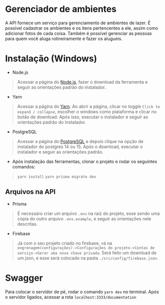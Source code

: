 # Gerenciador de ambientes
A API fornece um serviço para gerenciamento de ambientes de lazer. É possível cadastrar os ambientes e os itens pertencentes a ele, assim como adicionar fotos de cada coisa. Também é possível gerenciar as pessoas para quem você aluga rotineiramente e fazer os alugueis.

# Instalação (Windows)
+ Node.js
> Acessar a página do [Node.js](https://nodejs.org/pt-br), fazer o download da ferramenta e seguir as orientações padrão do instalador.
+ Yarn
>  Acessar a página do [Yarn](https://classic.yarnpkg.com/en/docs/install#windows-stable). Ao abrir a página, clicar no toggle `Click to expand / collapse`, escolher o windows como plataforma e clicar no botão de download. Após isso, executar o instalador e seguir as orientações padrão do instalador.
+ PostgreSQL
> Acessar a página do [PostgreSQL](https://www.enterprisedb.com/downloads/postgres-postgresql-downloads) e depois clique na opção de instalador do postgres 14 ou 15. Após o download, executar o instalador e seguir as orientações padrão.
+ Após instalação das ferramentas, clonar o projeto e rodar os seguintes comandos:
> `yarn install`
> `yarn prisma migrate dev`
## Arquivos na API
+ Prisma
> É necessáro criar um arquivo `.env` na raiz do projeto, esse sendo uma cópia do outro arquivo `.env.example`, e seguir as orientações nele descritas.
+ Firebase
> Já com o seu projeto criado no firebase, vá na `engrenagem(configurações)->Configurações do projeto->Contas de serviço->Gerar uma nova chave privada`. Será feito um download de um json, e esse será colocado na pasta `./src/config/firebase.json`.

# Swagger
Para colocar o servidor de pé, rodar o comando `yarn dev` no terminal. Após o servidor ligados, acessar a rota `localhost:3333/documentation`
